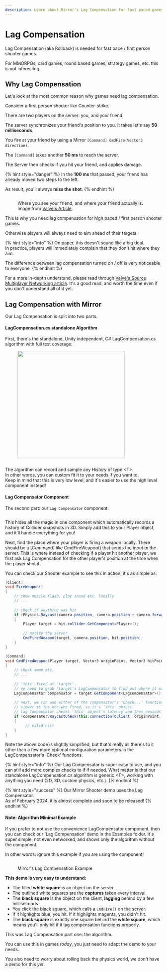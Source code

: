 ```yaml
---
description: Learn about Mirror's Lag Compensation for fast paced games.
---
```


# Lag Compensation

Lag Compensation (aka Rollback) is needed for fast pace / first person shooter games.

For MMORPGs, card games, round based games, strategy games, etc. this is not interesting.

## Why Lag Compensation

Let's look at the most common reason why games need lag compensation.

Consider a first person shooter like Counter-strike.

There are two players on the server: you, and your friend.

The server synchronizes your friend's position to you. It takes let's say **50 milliseconds**.

You fire at your friend by using a Mirror `[Command] CmdFire(Vector3 direction)`.

The `[Command]` takes another **50 ms** to reach the server.

The Server then checks if you hit your friend, and applies damage.

{% hint style="danger" %}
In the **100 ms** that passed, your friend has already moved two steps to the left.

As result, you'll always **miss the shot**.
{% endhint %}

<figure><img src="../../.gitbook/assets/image (71).png" alt=""><figcaption><p>Where you see your friend, and where your friend actually is. Image from <a href="https://developer.valvesoftware.com/wiki/Source_Multiplayer_Networking">Valve's Article</a>.</p></figcaption></figure>

This is why you need lag compensation for high paced / first person shooter games.

Otherwise players will always need to aim ahead of their targets.

{% hint style="info" %}
On paper, this doesn't sound like a big deal.\
In practice, players will immediately complain that they don't hit where they aim.

The difference between lag compensation turned on / off is very noticeable to everyone.
{% endhint %}

For a more in-depth understand, please read through [Valve's Source Multiplayer Networking article](https://developer.valvesoftware.com/wiki/Source\_Multiplayer\_Networking). It's a good read, and worth the time even if you don't understand all of it yet.

## Lag Compensation with Mirror

Our Lag Compensation is split into two parts.

#### LagCompensation.cs standalone Algorithm

First, there's the standalone, Unity independent,  C# LagCompensation.cs algorithm with full test coverage:

<figure><img src="../../.gitbook/assets/2023-07-05 - 14-26-07@2x.png" alt="" width="344"><figcaption></figcaption></figure>

<figure><img src="../../.gitbook/assets/2023-07-05 - 14-28-43@2x.png" alt=""><figcaption></figcaption></figure>

The algorithm can record and sample any History of type \<T>.\
In other words, you can custom fit it to your needs if you want to.\
Keep in mind that this is very low level, and it's easier to use the high level component instead!

#### Lag Compensator Component

The second part: our `Lag Compensator` component:

<figure><img src="../../.gitbook/assets/image (146).png" alt=""><figcaption></figcaption></figure>

This hides all the magic in one component which automatically records a history of Collider snapshots in 3D. Simply add this to your Player object, and it'll handle everything for you!

Next, find the place where your player is firing a weapon locally. There should be a \[Command] like CmdFireWeapon() that sends the input to the server. This is where instead of checking if a player hit another player, we first ask Lag Compensation for the other player's position at the time when the player shot it.

You can check our Shooter example to see this in action, it's as simple as:

```csharp
[Client]
void FireWeapon()
{
    // show muzzle flash, play sound etc. locally
    // ...
    
    // check if anything was hit
    if (Physics.Raycast(camera.position, camera.position + camera.forward, out RaycastHit hit))
    {
        Player target = hit.collider.GetComponent<Player>();
        
        // notify the server
        CmdFiredWeapon(target, camera.position, hit.position);
    }
}

[Command]
void CmdFiredWeapon(Player target, Vector3 originPoint, Vector3 hitPoint)
{
    // check ammo etc.
    // ...
    
    // 'this' fired at 'target'.
    // we need to grab 'target's LagCompensator to find out where it was.
    LagCompensator compensator = target.GetComponent<LagCompensator>();
    
    // next, we can use either of the compensator's 'Check...' functions.
    // viewer is the one who fired, so it's 'this' object.
    // Lag Compensator checks 'this' object's latency and then rewinds 'target's history by that time.
    if (compensator.RaycastCheck(this.connectionToClient, originPoint, hitPoint))
    {
         // valid hit!
    }
}
```

Note the above code is slightly simplified, but that's really all there's to it other than a few more optional configuration parameters in the LagCompensator's 'Check' functions.



{% hint style="info" %}
Our Lag Compensator is super easy to use, and you can still add more complex checks to if if needed. What matter is that our standalone LagCompensation.cs algorithm is generic \<T>, working with anything you need (2D, 3D, custom physics, etc.).
{% endhint %}

{% hint style="success" %}
Our Mirror Shooter demo uses the Lag Compensator.\
As of February 2024, it is almost complete and soon to be released!
{% endhint %}

#### Note: Algorithm Minimal Example

If you prefer to not use the convenience LagCompensator component, then you can check our 'Lag Compensation' demo in the Examples folder. It's super simple, not even networked, and shows only the algorithm without the component.

In other words: ignore this example if you are using the component!

<figure><img src="../../.gitbook/assets/2023-06-29 - lag compensation estimated time accurate by 6ms.png" alt=""><figcaption><p>Mirror's Lag Compensation Example</p></figcaption></figure>

**This demo is very easy to understand:**

* The filled **white square** is an object on the server
* The outlined white squares are the **captures** taken every interval.
* The **black square** is the object on the client, **lagging** behind by a few milliseconds
* You click the black square, which calls a `CmdFire()` on the server.
* If it highlights blue, you hit. If it highlights magenta, you didn't hit.
* The **black square** is exactly one square behind the **white square**, which means you'll only hit if it lag compensation functions properly.

This was Lag Compensation part one: the algorithm.

You can use this in games _today_, you just need to adapt the demo to your needs.

You also need to worry about rolling back the physics world, we don't have a demo for this _yet_.

